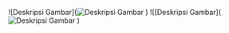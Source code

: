 ![Deskripsi Gambar](![Deskripsi Gambar](https://github.com/username/repository/raw/master/images/foto.jpg)
)
![[Deskripsi Gambar](![Deskripsi Gambar](https://github.com/username/repository/raw/master/images/foto.jpg](https://github.com/hikmah76/QuestNavigasiMVVM_185/blob/master/Screenshot%202024-11-17%20145451.png))
)
